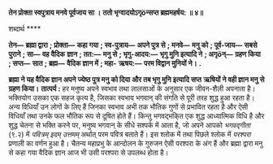 **तेन प्रोक्ता स्वपुत्राय मनवे पूर्वजाय सा ।** **ततो भृग्वादयोऽगृöन्सप्त ब्रह्ममहर्षय: ॥ ४॥** 

शब्दार्थ **** 

**तेन—** **ब्रह्मा द्वारा** **; प्रोक्ता—** **कहा गया** **; स्व-पुत्राय—** **अपने पुत्र से** **; मनवे—** **मनु को** **; पूर्व-जाय—** **सबसे पुराने** **; सा—** **वह वैदिक** **ज्ञान** **; तत:—** **मनु से** **; भृगु-आदय:—** **भृगु मुनि इत्यादि ने** **; अगृöन्—** **ग्रहण किया** **; सप्त—** **सात** **; ब्रह्म—** **वैदिक ज्ञान में** **; महा-** **ऋषय:—** **परम विद्वान मुनियों ने।** **.** 

**ब्रह्मा ने यह वैदिक ज्ञान अपने ज्येष्ठ पुत्र मनु को दिया और तब भृगु मुनि इत्यादि सप्त** **ऋषियों ने वही ज्ञान मनु से ग्रहण किया।** **तात्पर्य :** हर मनुष्य अपने स्वभाव तथा लालसाओं के अनुसार एक जीवन-शैली अपनाता है। भक्तियोग उसका एक सहज कृत्य है, जिसका स्वभाव भगवान् की संगति से पूरी तरह शुद्ध हुआ रहता है। अन्य विधियाँ उन लोगों के लिए हैं जिनका स्वभाव अभी तक भौतिक गुणों से प्रभावित रहता है और ऐसी विधियाँ तथा उनके फल भौतिक रूप से दूषित होते हैं। किन्तु भगवद्भकि्त एक शुद्ध आध्यात्मिक विधि है और शुद्ध चेतना से भक्ति करने पर, मनुष्य भगवान् के सीधे सश्पर्क में आता है, जो अपने आपको *भगवद्गीता* (९.२) में *पवित्रम् इदम् उत्तमम्* अर्थात् परम पवित्र बताते हैं। इस श्लोक में तथा पिछले श्लोक में *परश्परा* प्रणाली का वर्णन हुआ है। चैतन्य महाप्रभु के आन्दोलन के गुरुजन ऐसी परश्परा के अंग हैं और ब्रह्मा द्वारा मनु से कहा गया वैदिक ज्ञान आज भी उसी परश्परा से उपलब्ध होता है।  